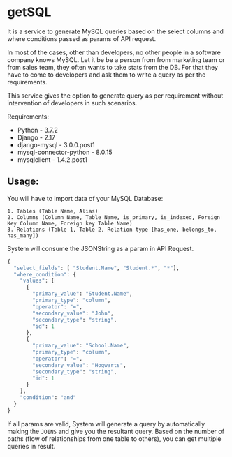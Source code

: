 # getSQL

It is a service to generate MySQL queries based on the select columns and where conditions passed as params of API request.

In most of the cases, other than developers, no other people in a software company knows MySQL. Let it be be a person from from marketing team or from sales team, they often wants to take stats from the DB. For that they have to come to developers and ask them to write a query as per the requirements.

This service gives the option to generate query as per requirement without intervention of developers in such scenarios. 

Requirements:
* Python - 3.7.2
* Django - 2.17
* django-mysql - 3.0.0.post1
* mysql-connector-python - 8.0.15     
* mysqlclient - 1.4.2.post1

## Usage:
You will have to import data of your MySQL Database: 
```
1. Tables (Table Name, Alias)
2. Columns (Column Name, Table Name, is_primary, is_indexed, Foreign Key Column Name, Foreign key Table Name)
3. Relations (Table 1, Table 2, Relation type [has_one, belongs_to, has_many])
```

System will consume the JSONString as a param in API Request. 

```python
{
  "select_fields": [ "Student.Name", "Student.*", "*"],
  "where_condition": {
    "values": [
      {
        "primary_value": "Student.Name",
        "primary_type": "column",
        "operator": "=",
        "secondary_value": "John",
        "secondary_type": "string",
        "id": 1
      },
      {
        "primary_value": "School.Name",
        "primary_type": "column",
        "operator": "=",
        "secondary_value": "Hogwarts",
        "secondary_type": "string",
        "id": 1
      }
    ],
    "condition": "and"
  } 
}
```

If all params are valid, System will generate a query by automatically making the `JOINS` and give you the resultant query. Based on the number of paths (flow of relationships from one table to others), you can get multiple queries in result.
